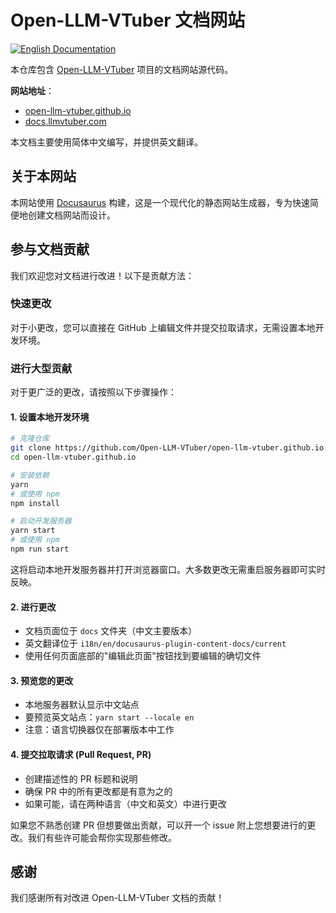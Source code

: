 # Open-LLM-VTuber 文档网站

[![English Documentation](https://img.shields.io/badge/Documentation-English-blue.svg)](README.md)

本仓库包含 [Open-LLM-VTuber](https://github.com/Open-LLM-VTuber) 项目的文档网站源代码。

**网站地址**：
- [open-llm-vtuber.github.io](https://open-llm-vtuber.github.io/)
- [docs.llmvtuber.com](https://docs.llmvtuber.com/)

本文档主要使用简体中文编写，并提供英文翻译。

## 关于本网站

本网站使用 [Docusaurus](https://docusaurus.io/) 构建，这是一个现代化的静态网站生成器，专为快速简便地创建文档网站而设计。

## 参与文档贡献

我们欢迎您对文档进行改进！以下是贡献方法：

### 快速更改

对于小更改，您可以直接在 GitHub 上编辑文件并提交拉取请求，无需设置本地开发环境。

### 进行大型贡献

对于更广泛的更改，请按照以下步骤操作：

#### 1. 设置本地开发环境

```bash
# 克隆仓库
git clone https://github.com/Open-LLM-VTuber/open-llm-vtuber.github.io.git
cd open-llm-vtuber.github.io

# 安装依赖
yarn
# 或使用 npm
npm install

# 启动开发服务器
yarn start
# 或使用 npm
npm run start
```

这将启动本地开发服务器并打开浏览器窗口。大多数更改无需重启服务器即可实时反映。

#### 2. 进行更改

- 文档页面位于 `docs` 文件夹（中文主要版本）
- 英文翻译位于 `i18n/en/docusaurus-plugin-content-docs/current`
- 使用任何页面底部的"编辑此页面"按钮找到要编辑的确切文件

#### 3. 预览您的更改

- 本地服务器默认显示中文站点
- 要预览英文站点：`yarn start --locale en`
- 注意：语言切换器仅在部署版本中工作

#### 4. 提交拉取请求 (Pull Request, PR)

- 创建描述性的 PR 标题和说明
- 确保 PR 中的所有更改都是有意为之的
- 如果可能，请在两种语言（中文和英文）中进行更改

如果您不熟悉创建 PR 但想要做出贡献，可以开一个 issue 附上您想要进行的更改。我们有些许可能会帮你实现那些修改。

## 感谢

我们感谢所有对改进 Open-LLM-VTuber 文档的贡献！
